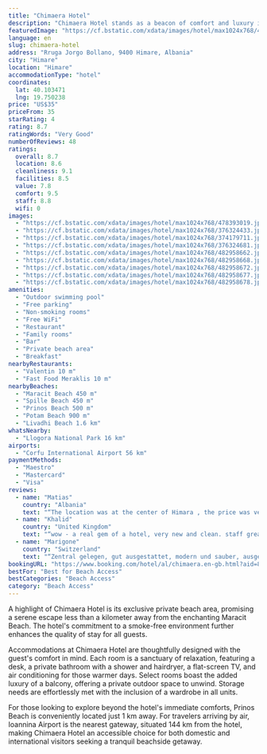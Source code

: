 ```yaml
---
title: "Chimaera Hotel"
description: "Chimaera Hotel stands as a beacon of comfort and luxury in Himare, just a short stroll from the pristine Spille Beach."
featuredImage: "https://cf.bstatic.com/xdata/images/hotel/max1024x768/478393019.jpg?k=defbbe7fcd7985d210c9ed4d22b7caf4de46294f73dde360cff4a10f311e22f3&o=&hp=1"
language: en
slug: chimaera-hotel
address: "Rruga Jorgo Bollano, 9400 Himare, Albania"
city: "Himare"
location: "Himare"
accommodationType: "hotel"
coordinates:
  lat: 40.103471
  lng: 19.750238
price: "US$35"
priceFrom: 35
starRating: 4
rating: 8.7
ratingWords: "Very Good"
numberOfReviews: 48
ratings:
  overall: 8.7
  location: 8.6
  cleanliness: 9.1
  facilities: 8.5
  value: 7.8
  comfort: 9.5
  staff: 8.8
  wifi: 0
images:
  - "https://cf.bstatic.com/xdata/images/hotel/max1024x768/478393019.jpg?k=defbbe7fcd7985d210c9ed4d22b7caf4de46294f73dde360cff4a10f311e22f3&o=&hp=1"
  - "https://cf.bstatic.com/xdata/images/hotel/max1024x768/376324433.jpg?k=31ed116018b9193619d277eb40351e8712216ae92982ae32560817e6ff886605&o=&hp=1"
  - "https://cf.bstatic.com/xdata/images/hotel/max1024x768/374179711.jpg?k=74eabe17cb2bcc1d015ac594ae4b59a4fc57bd880694e71b084ad9c3d0bde97b&o=&hp=1"
  - "https://cf.bstatic.com/xdata/images/hotel/max1024x768/376324681.jpg?k=8a367b125735d2debc15b30887313ec508ea180253d16207114c5516568ab945&o=&hp=1"
  - "https://cf.bstatic.com/xdata/images/hotel/max1024x768/482958662.jpg?k=52843082121414a525ff9b9d775131e59df93ef7c808de353edf6db0ac254c22&o=&hp=1"
  - "https://cf.bstatic.com/xdata/images/hotel/max1024x768/482958668.jpg?k=6d410093692ed352d355fe2a38f089c3ebe8ada5b6a41f7b462e3a6fc194a88d&o=&hp=1"
  - "https://cf.bstatic.com/xdata/images/hotel/max1024x768/482958672.jpg?k=77679cf1af1f18139e136d5a0a2d4d724484b13cab6e6a4483623b929727706b&o=&hp=1"
  - "https://cf.bstatic.com/xdata/images/hotel/max1024x768/482958677.jpg?k=a6602927c32d2e21646d139a062234a5b47ccb7dafaa5e22efc0813724b3ec03&o=&hp=1"
  - "https://cf.bstatic.com/xdata/images/hotel/max1024x768/482958678.jpg?k=e00d8543565ff504753a7ce793328c6b90aa61bb696237e4e20fcdb132358efa&o=&hp=1"
amenities:
  - "Outdoor swimming pool"
  - "Free parking"
  - "Non-smoking rooms"
  - "Free WiFi"
  - "Restaurant"
  - "Family rooms"
  - "Bar"
  - "Private beach area"
  - "Breakfast"
nearbyRestaurants:
  - "Valentin 10 m"
  - "Fast Food Meraklis 10 m"
nearbyBeaches:
  - "Maracit Beach 450 m"
  - "Spille Beach 450 m"
  - "Prinos Beach 500 m"
  - "Potam Beach 900 m"
  - "Livadhi Beach 1.6 km"
whatsNearby:
  - "Llogora National Park 16 km"
airports:
  - "Corfu International Airport 56 km"
paymentMethods:
  - "Maestro"
  - "Mastercard"
  - "Visa"
reviews:
  - name: "Matias"
    country: "Albania"
    text: "“The location was at the center of Himara , the price was very good for the days i stayed.”"
  - name: "Khalid"
    country: "United Kingdom"
    text: "“wow - a real gem of a hotel, very new and clean. staff great and helpful.”"
  - name: "Marigone"
    country: "Switzerland"
    text: "“Zentral gelegen, gut ausgestattet, modern und sauber, ausgezeichnetes Essen!”"
bookingURL: "https://www.booking.com/hotel/al/chimaera.en-gb.html?aid=8035640"
bestFor: "Best for Beach Access"
bestCategories: "Beach Access"
category: "Beach Access"
---
```


A highlight of Chimaera Hotel is its exclusive private beach area, promising a serene escape less than a kilometer away from the enchanting Maracit Beach. The hotel's commitment to a smoke-free environment further enhances the quality of stay for all guests.

Accommodations at Chimaera Hotel are thoughtfully designed with the guest's comfort in mind. Each room is a sanctuary of relaxation, featuring a desk, a private bathroom with a shower and hairdryer, a flat-screen TV, and air conditioning for those warmer days. Select rooms boast the added luxury of a balcony, offering a private outdoor space to unwind. Storage needs are effortlessly met with the inclusion of a wardrobe in all units.

For those looking to explore beyond the hotel's immediate comforts, Prinos Beach is conveniently located just 1 km away. For travelers arriving by air, Ioannina Airport is the nearest gateway, situated 144 km from the hotel, making Chimaera Hotel an accessible choice for both domestic and international visitors seeking a tranquil beachside getaway.
